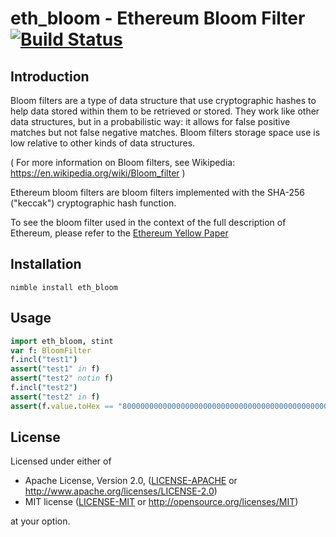 # eth_bloom - Ethereum Bloom Filter [![Build Status](https://travis-ci.org/status-im/nim-eth-bloom.svg?branch=master)](https://travis-ci.org/status-im/nim-eth-bloom)


## Introduction
Bloom filters are a type of data structure that use cryptographic hashes
to help data stored within them to be retrieved or stored.  They work like other
data structures, but in a probabilistic way: it allows for false positive
matches but not false negative matches.  Bloom filters storage space use is
low relative to other kinds of data structures.

( For more information on Bloom filters, see Wikipedia: https://en.wikipedia.org/wiki/Bloom_filter )

Ethereum bloom filters are bloom filters implemented with the SHA-256 ("keccak") cryptographic hash function.

To see the bloom filter used in the context of the full description of Ethereum, please refer to the [Ethereum Yellow Paper](https://ethereum.github.io/yellowpaper/paper.pdf)


## Installation
```
nimble install eth_bloom
```

## Usage
```nim
import eth_bloom, stint
var f: BloomFilter
f.incl("test1")
assert("test1" in f)
assert("test2" notin f)
f.incl("test2")
assert("test2" in f)
assert(f.value.toHex == "80000000000000000000000000000000000000000000000000000000000000000000000000000000000000000000000000000000000000000000000000000000000000010000000000000000000000000000000200000000000000000001000000000000000000000000000000000000000000000000000000000000000000000000000000000000000000000000000000000000000000000000200000000000000000000000000000000000000000000000000000000000000000000000000000000000000000000000000000000000000000000000040000000000000000000000000000000000000000000000000000000000000000000")
```

## License
Licensed under either of

 * Apache License, Version 2.0, ([LICENSE-APACHE](LICENSE-APACHE) or http://www.apache.org/licenses/LICENSE-2.0)
 * MIT license ([LICENSE-MIT](LICENSE-MIT) or http://opensource.org/licenses/MIT)

at your option.
